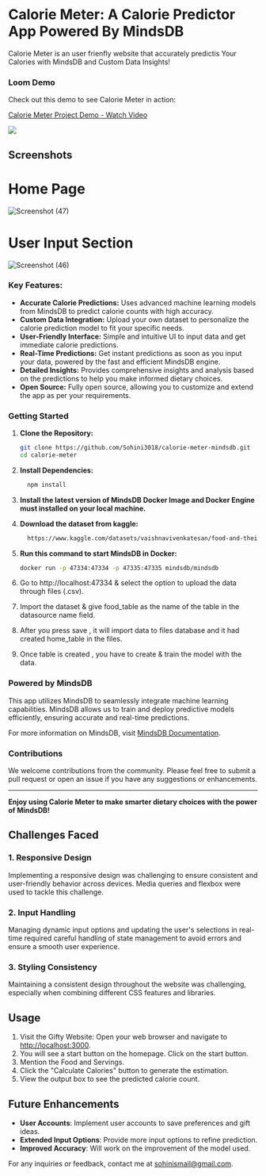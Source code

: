 # Calorie Meter: A Calorie Predictor App Powered By MindsDB

Calorie Meter is an user frienfly website that accurately predictis Your Calories with MindsDB and Custom Data Insights!

### Loom Demo

Check out this demo to see Calorie Meter in action:

<div>
    <a href="https://www.loom.com/share/ba197e8a88a74b2ab26222312e20a085">
      <p>Calorie Meter Project Demo - Watch Video</p>
    </a>
    <a href="https://www.loom.com/share/ba197e8a88a74b2ab26222312e20a085">
      <img style="max-width:300px;" src="https://cdn.loom.com/sessions/thumbnails/ba197e8a88a74b2ab26222312e20a085-with-play.gif">
    </a>
  </div>


## Screenshots

# Home Page

![Screenshot (47)](https://github.com/Sohini3018/calorie-meter-mindsdb/assets/113935740/65fd0e3e-6749-4652-81e4-b853e24fda0a)

# User Input Section

![Screenshot (46)](https://github.com/Sohini3018/calorie-meter-mindsdb/assets/113935740/f203493b-5467-49c3-8053-c00915af067e)

### Key Features:

- **Accurate Calorie Predictions:** Uses advanced machine learning models from MindsDB to predict calorie counts with high accuracy.
- **Custom Data Integration:** Upload your own dataset to personalize the calorie prediction model to fit your specific needs.
- **User-Friendly Interface:** Simple and intuitive UI to input data and get immediate calorie predictions.
- **Real-Time Predictions:** Get instant predictions as soon as you input your data, powered by the fast and efficient MindsDB engine.
- **Detailed Insights:** Provides comprehensive insights and analysis based on the predictions to help you make informed dietary choices.
- **Open Source:** Fully open source, allowing you to customize and extend the app as per your requirements.

### Getting Started

1. **Clone the Repository:**
    ```bash
    git clone https://github.com/Sohini3018/calorie-meter-mindsdb.git
    cd calorie-meter
    ```

2. **Install Dependencies:**
    ```bash
      npm install
    ```
3. **Install the latest version of MindsDB Docker Image and Docker Engine must installed on your local machine.**
   
4. **Download the dataset from kaggle:**
    ```bash
      https://www.kaggle.com/datasets/vaishnavivenkatesan/food-and-their-calories
    ```

5. **Run this command to start MindsDB in Docker:**
    ```bash
    docker run -p 47334:47334 -p 47335:47335 mindsdb/mindsdb
    ```
6. Go to http://localhost:47334 & select the option to upload the data through files (.csv).
7. Import the dataset & give food_table as the name of the table in the datasource name field.
8. After you press save , it will import data to files database and it had created home_table in the files.
9. Once table is created , you have to create & train the model with the data.

### Powered by MindsDB

This app utilizes MindsDB to seamlessly integrate machine learning capabilities. MindsDB allows us to train and deploy predictive models efficiently, ensuring accurate and real-time predictions.

For more information on MindsDB, visit [MindsDB Documentation](https://docs.mindsdb.com/what-is-mindsdb).

### Contributions

We welcome contributions from the community. Please feel free to submit a pull request or open an issue if you have any suggestions or enhancements.

---

**Enjoy using Calorie Meter to make smarter dietary choices with the power of MindsDB!**

## Challenges Faced

### 1. Responsive Design
Implementing a responsive design was challenging to ensure consistent and user-friendly behavior across devices. Media queries and flexbox were used to tackle this challenge.

### 2. Input Handling
Managing dynamic input options and updating the user's selections in real-time required careful handling of state management to avoid errors and ensure a smooth user experience.

### 3. Styling Consistency
Maintaining a consistent design throughout the website was challenging, especially when combining different CSS features and libraries.


## Usage

1. Visit the Gifty Website:
Open your web browser and navigate to [http://localhost:3000](http://localhost:3000).
2. You will see a start button on the homepage. Click on the start button.
8. Mention the Food and Servings.
9. Click the "Calculate Calories" button to generate the estimation.
10. View the output box to see the predicted calorie count.

## Future Enhancements

- **User Accounts**: Implement user accounts to save preferences and gift ideas.
- **Extended Input Options**: Provide more input options to refine prediction.
- **Improved Accuracy**: Will work on the improvement of the model used.


For any inquiries or feedback, contact me at [sohinismail@gmail.com](mailto:sohinismail@gmail.com).
